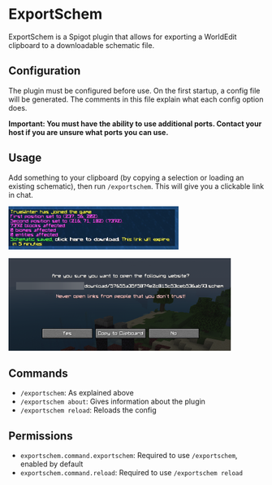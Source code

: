 # ExportSchem

ExportSchem is a Spigot plugin that allows for exporting a WorldEdit clipboard to a downloadable schematic file.

## Configuration

The plugin must be configured before use. On the first startup, a config file will be generated. The comments in this file explain what each config option does.

**Important: You must have the ability to use additional ports. Contact your host if you are unsure what ports you can use.**

## Usage

Add something to your clipboard (by copying a selection or loading an existing schematic), then run `/exportschem`. This will give you a clickable link in chat.

![chat message](.github/images/javaw_Rftu0xupZ9.png)

![link](.github/images/javaw_lXyZ48Lzpj.png)

## Commands

- `/exportschem`: As explained above
- `/exportschem about`: Gives information about the plugin
- `/exportschem reload`: Reloads the config

## Permissions

- `exportschem.command.exportschem`: Required to use `/exportschem`, enabled by default
- `exportschem.command.reload`: Required to use `/exportschem reload` 